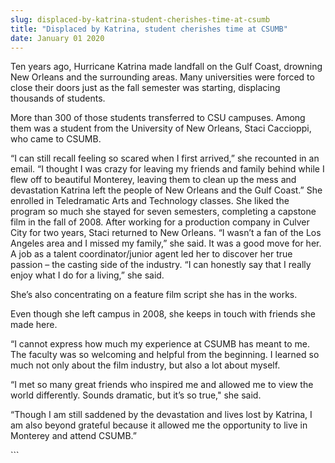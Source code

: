 ```yaml
---
slug: displaced-by-katrina-student-cherishes-time-at-csumb
title: "Displaced by Katrina, student cherishes time at CSUMB"
date: January 01 2020
---
```


 
<p>
  Ten years ago, Hurricane Katrina made landfall on the Gulf Coast, drowning New
  Orleans and the surrounding areas. Many universities were forced to close
  their doors just as the fall semester was starting, displacing thousands of
  students.
</p>
<p>
  More than 300 of those students transferred to CSU campuses. Among them was a
  student from the University of New Orleans, Staci Caccioppi, who came to
  CSUMB.
</p>
<p>
  “I can still recall feeling so scared when I first arrived,” she recounted in
  an email. “I thought I was crazy for leaving my friends and family behind
  while I flew off to beautiful Monterey, leaving them to clean up the mess and
  devastation Katrina left the people of New Orleans and the Gulf Coast.” She
  enrolled in Teledramatic Arts and Technology classes. She liked the program so
  much she stayed for seven semesters, completing a capstone film in the fall of
  2008. After working for a production company in Culver City for two years,
  Staci returned to New Orleans. “I wasn’t a fan of the Los Angeles area and I
  missed my family,” she said. It was a good move for her. A job as a talent
  coordinator/junior agent led her to discover her true passion – the casting
  side of the industry. “I can honestly say that I really enjoy what I do for a
  living,” she said.
</p>
<p>She’s also concentrating on a feature film script she has in the works.</p>
<p>
  Even though she left campus in 2008, she keeps in touch with friends she made
  here.
</p>
<p>
  “I cannot express how much my experience at CSUMB has meant to me. The faculty
  was so welcoming and helpful from the beginning. I learned so much not only
  about the film industry, but also a lot about myself.
</p>
<p>
  “I met so many great friends who inspired me and allowed me to view the world
  differently. Sounds dramatic, but it’s so true," she said.
</p>
<p>
  “Though I am still saddened by the devastation and lives lost by Katrina, I am
  also beyond grateful because it allowed me the opportunity to live in Monterey
  and attend CSUMB.”
</p>
```
